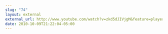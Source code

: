 ```yaml
---
slug: "74"
layout: external
external_url: http://www.youtube.com/watch?v=zkd5dJIVjgM&feature=player_embedded
date: 2010-10-09T21:22:04-05:00
---
```

